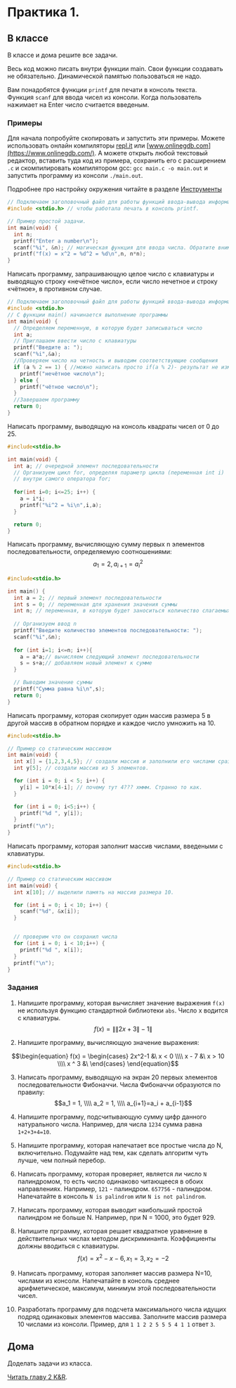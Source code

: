 # Практика 1.

## В классе

В классе и дома решите все задачи.

Весь код можно писать внутри функции main. 
Свои функции создавать не обязательно. 
Динамической памятью пользоваться не надо.

Вам понадобятся функции `printf` для печати в консоль текста.  
Функция `scanf` для ввода чисел из консоли. Когда пользователь нажимает на Enter число считается введеным.

### Примеры

Для начала попробуйте скопировать и запустить эти примеры. 
Можете использовать онлайн компиляторы [repl.it](https://repl.it/) или [www.onlinegdb.com](https://www.onlinegdb.com/). 
А можете открыть любой текстовый редактор, вставить туда код из примера, сохранить его с расширением `.c` и скомпилировать компилятором gcc: `gcc main.c -o main.out` и запустить программу из консоли `./main.out`.

Подробнее про настройку окружения читайте в разделе [Инструменты](tools.html)

```c
// Подключаем заголовочный файл для работы функций ввода-вывода информации
#include <stdio.h> // чтобы работала печать в консоль printf.

// Пример простой задачи.
int main(void) {
  int n;
  printf("Enter a number\n");
  scanf("%i", &n); // магическая функция для ввода числа. Обратите внимание на знак & перед именем переменной. Мы обсудим это позже на лекциях.
  printf("f(x) = x^2 = %d^2 = %d\n",n, n*n);
}
```

Написать программу, запрашивающую целое число с клавиатуры и выводящую строку «нечётное число», если
число нечетное и строку «чётное», в противном случае.

```c
// Подключаем заголовочный файл для работы функций ввода-вывода информации
#include <stdio.h>
// С функции main() начинается выполнение программы
int main(void) {
  // Определяем переменную, в которую будет записываться число
  int a;
  // Приглашаем ввести число с клавиатуры
  printf("Введите a: ");
  scanf("%i",&a);
  //Проверяем число на четность и выводим соответствующие сообщения
  if (a % 2 == 1) { //можно написать просто if(a % 2)- результат не изменится
    printf("нечётное число\n");
  } else {
    printf("чётное число\n");
  }
  //Завершаем программу
  return 0;
}
```

Написать программу, выводящую на консоль квадраты чисел от 0 до 25.

```c
#include<stdio.h>

int main(void) {
  int a; // очередной элемент последовательности
  // Организуем цикл for, определяя параметр цикла (переменная int i)
  // внутри самого оператора for;
  
  for(int i=0; i<=25; i++) {
    a = i*i;
    printf("%i^2 = %i\n",i,a);
  }

  return 0;
}
```

Написать программу, вычисляющую сумму первых n элементов последовательности, определяемую
соотношениями: $$a_1 = 2, a_{i+1} = a_{i}^2$$

```c
#include<stdio.h>

int main() {
  int a = 2; // первый элемент последовательности
  int s = 0; // переменная для хранения значения суммы
  int n; // переменная, в которую будет заноситься количество слагаемых
  
  // Организуем ввод n
  printf("Введите количество элементов последовательности: ");
  scanf("%i",&n);
  
  for (int i=1; i<=n; i++){
    a = a*a;// вычисляем следующий элемент последовательности
    s = s+a;// добавляем новый элемент к сумме
  }

  // Выводим значение суммы
  printf("Сумма равна %i\n",s);
  return 0;
}
```

Написать программу, которая скопирует один массив размера 5 в другой массив в обратном порядке и каждое число умножить на 10.

```c
#include<stdio.h>

// Пример со статическим массивом
int main(void) {
  int x[] = {1,2,3,4,5}; // создали массив и заполнили его числами сразу. Его размер будет равен количеству чисел в блоке инициализации в фигурных скобках.
  int y[5]; // создали массив из 5 элементов.

  for (int i = 0; i < 5; i++) {
    y[i] = 10*x[4-i]; // почему тут 4??? хммм. Странно то как.
  }

  for (int i = 0; i<5;i++) {
    printf("%d ", y[i]);
  }
  printf("\n");
}
```

Написать программу, которая заполнит массив числами, введеными с клавиатуры.

```c
#include<stdio.h>

// Пример со статическим массивом
int main(void) {
  int x[10]; // выделили память на массив размера 10.

  for (int i = 0; i < 10; i++) {
    scanf("%d", &x[i]);
  }


  // проверим что он сохранил числа
  for (int i = 0; i < 10;i++) {
    printf("%d ", x[i]);
  }
  printf("\n");
}
```

### Задания

1. Напишите программу, которая вычисляет значение выражения `f(x)` не используя функцию стандартной библиотеки `abs`. Число x водится с клавиатуры. $$f(x) = \| \| 2x+3 \| -1 \| $$ 

2. Напишите программу, вычисляющую значение выражения: 

$$\begin{equation}
  f(x) = \begin{cases}
    2x^2-1 &\ x < 0 \\\\
    x - 7 &\ x > 10 \\\\
    x ^ 3 &\
  \end{cases}
\end{equation}$$

3. Написать программу, выводящую на экран 20 первых элементов последовательности Фибоначчи. Числа Фибоначчи образуются по правилу: $$a_1 = 1, \\\\ a_2 = 1, \\\\ a_{i+1}=a_i + a_{i-1}$$

4. Напишите программу, подсчитывающую сумму цифр данного натурального числа. Например, для числа `1234` сумма равна `1+2+3+4=10`.

5. Напишите программу, которая напечатает все простые числа до N, включительно. Подумайте над тем, как сделать алгоритм чуть лучше, чем полный перебор.

6. Написать программу, которая проверяет, является ли число `N` палиндромом, то есть число одинаково читающееся в обоих направлениях. Например, `121` - палиндром. `657756` - палиндром. Напечатайте в консоль `N is palindrom` или `N is not palindrom`.

7. Написать программу, которая выводит наибольший простой палиндром не больше N. Например, при N = 1000, это будет 929. 
  
8. Напишите прграмму, которая решает квадратное уравнение в действительных числах методом дискриминанта. Коэффициенты должны вводиться с клавиатуры. $$f(x) = x^2 -x -6, x_1=3, x_2=-2$$

9. Написать программу, которая заполняет массив размера N=10, числами из консоли. Напечатайте в консоль среднее арифметическое, максимум, минимум этой последовательности чисел.

10. Разработать программу для подсчета максимального числа
идущих подряд одинаковых элементов массива. Заполните массив размера 10 числами из консоли. Пример, для `1 1 2 2 5 5 5 4 1 1` ответ `3`.

## Дома

Доделать задачи из класса.

[Читать главу 2 K&R](http://givi.olnd.ru/kr2/02.html).